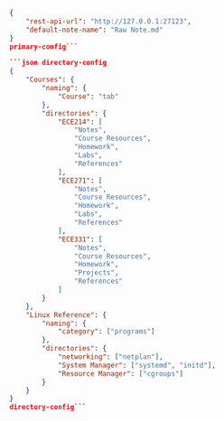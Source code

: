 ````json primary-config
{
	"rest-api-url": "http://127.0.0.1:27123",
	"default-note-name": "Raw Note.md"
}
primary-config```

```json directory-config
{
	"Courses": {
		"naming": {
			"Course": "tab"
		},
		"directories": {
			"ECE214": [
				"Notes",
				"Course Resources",
				"Homework",
				"Labs",
				"References"
			],
			"ECE271": [
				"Notes",
				"Course Resources",
				"Homework",
				"Labs",
				"References"
			],
			"ECE331": [
				"Notes",
				"Course Resources",
				"Homework",
				"Projects",
				"References"
			]
		}
	},
	"Linux Reference": {
		"naming": {
			"category": ["programs"]
		},
		"directories": {
			"networking": ["netplan"],
			"System Manager": ["systemd", "initd"],
			"Resource Manager": ["cgroups"]
		}
	}
}
directory-config```

